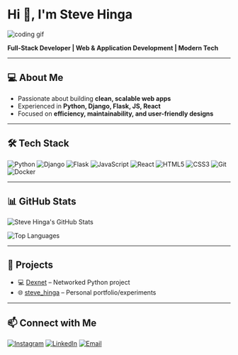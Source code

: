 # Hi 👋, I'm Steve Hinga
![coding gif](https://media.giphy.com/media/3o7aD2saalBwwftBIY/giphy.gif)

**Full-Stack Developer | Web & Application Development | Modern Tech**

---

## 💻 About Me
- Passionate about building **clean, scalable web apps**  
- Experienced in **Python, Django, Flask, JS, React**  
- Focused on **efficiency, maintainability, and user-friendly designs**

---

## 🛠️ Tech Stack

![Python](https://img.shields.io/badge/Python-3776AB?style=for-the-badge&logo=python&logoColor=white)
![Django](https://img.shields.io/badge/Django-092E20?style=for-the-badge&logo=django&logoColor=white)
![Flask](https://img.shields.io/badge/Flask-000000?style=for-the-badge&logo=flask&logoColor=white)
![JavaScript](https://img.shields.io/badge/JavaScript-F7DF1E?style=for-the-badge&logo=javascript&logoColor=black)
![React](https://img.shields.io/badge/React-61DAFB?style=for-the-badge&logo=react&logoColor=black)
![HTML5](https://img.shields.io/badge/HTML5-E34F26?style=for-the-badge&logo=html5&logoColor=white)
![CSS3](https://img.shields.io/badge/CSS3-1572B6?style=for-the-badge&logo=css3&logoColor=white)
![Git](https://img.shields.io/badge/Git-F05032?style=for-the-badge&logo=git&logoColor=white)
![Docker](https://img.shields.io/badge/Docker-2496ED?style=for-the-badge&logo=docker&logoColor=white)

---

## 📊 GitHub Stats
![Steve Hinga's GitHub Stats](https://github-readme-stats.vercel.app/api?username=stevehinga&show_icons=true&theme=radical&hide_border=true)  

![Top Languages](https://github-readme-stats.vercel.app/api/top-langs/?username=stevehinga&layout=compact&theme=radical&hide_border=true)

---

## 🚀 Projects
- 💻 [Dexnet](https://github.com/stevehinga/Dexnet) – Networked Python project  
- 🌐 [steve_hinga](https://github.com/stevehinga/steve_hinga) – Personal portfolio/experiments  


---

## 📫 Connect with Me
[![Instagram](https://img.shields.io/badge/Instagram-E4405F?style=for-the-badge&logo=instagram&logoColor=white)](https://www.instagram.com/kamaaslife?igsh=eHcxc3M2YXZiODRp)
[![LinkedIn](https://img.shields.io/badge/LinkedIn-0A66C2?style=for-the-badge&logo=linkedin&logoColor=white)](https://www.linkedin.com/in/stevehinga)
[![Email](https://img.shields.io/badge/Email-D14836?style=for-the-badge&logo=gmail&logoColor=white)](mailto:youremail@example.com)
